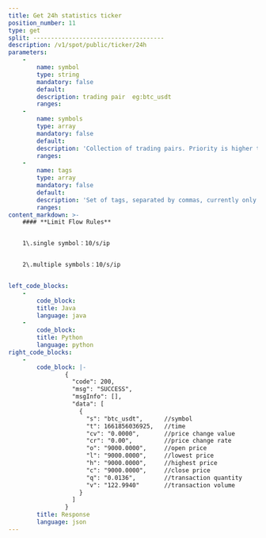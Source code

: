 ```yaml
---
title: Get 24h statistics ticker
position_number: 11
type: get
split: -------------------------------------
description: /v1/spot/public/ticker/24h
parameters:
    -
        name: symbol
        type: string
        mandatory: false
        default:
        description: trading pair  eg:btc_usdt
        ranges:
    -
        name: symbols
        type: array
        mandatory: false
        default:
        description: 'Collection of trading pairs. Priority is higher than symbol. eg: btc_usdt,eth_usdt'
        ranges:
    -
        name: tags
        type: array
        mandatory: false
        default:
        description: 'Set of tags, separated by commas, currently only supports spot'
        ranges:
content_markdown: >-
    #### **Limit Flow Rules**


    1\.single symbol：10/s/ip


    2\.multiple symbols：10/s/ip


left_code_blocks:
    -
        code_block:
        title: Java
        language: java
    -
        code_block:
        title: Python
        language: python
right_code_blocks:
    -
        code_block: |-
                {
                  "code": 200,
                  "msg": "SUCCESS",
                  "msgInfo": [],
                  "data": [
                    {
                      "s": "btc_usdt",      //symbol
                      "t": 1661856036925,   //time 
                      "cv": "0.0000",       //price change value
                      "cr": "0.00",         //price change rate
                      "o": "9000.0000",     //open price
                      "l": "9000.0000",     //lowest price
                      "h": "9000.0000",     //highest price
                      "c": "9000.0000",     //close price
                      "q": "0.0136",        //transaction quantity
                      "v": "122.9940"       //transaction volume
                    }
                  ]
                }
        title: Response
        language: json
---
```

